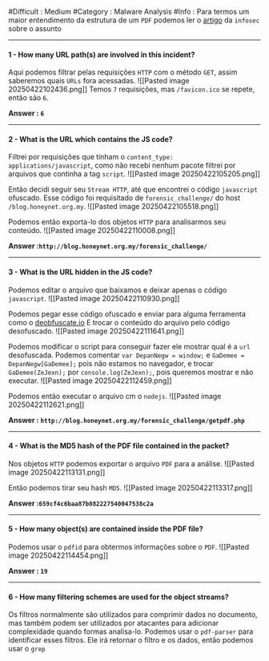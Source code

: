 #Difficult : Medium
#Category : Malware Analysis
#Info : Para termos um maior entendimento da estrutura de um `PDF` podemos ler o [artigo](https://www.infosecinstitute.com/resources/hacking/pdf-file-format-basic-structure/) da `infosec` sobre o assunto
***
#### 1 - How many URL path(s) are involved in this incident?
Aqui podemos filtrar pelas requisições `HTTP` com o método `GET`, assim saberemos quais `URLs` fora acessadas.
![[Pasted image 20250422102436.png]]
Temos `7` requisições, mas `/favicon.ico` se repete, então são `6`.

**Answer : `6`**
***
#### 2 - What is the URL which contains the JS code?
Filtrei por requisições que tinham o `content_type: applications/javascript`, como não recebi nenhum pacote filtrei por arquivos que continha a tag `script`.
![[Pasted image 20250422105205.png]]

Então decidi seguir seu `Stream HTTP`, até que encontrei o código `javascript` ofuscado. Esse código foi requisitado de `forensic_challenge/` do host `/blog.honeynet.org.my`.
![[Pasted image 20250422105518.png]]

Podemos então exporta-lo dos objetos `HTTP` para analisarmos seu conteúdo.
![[Pasted image 20250422110008.png]]

**Answer  :`http://blog.honeynet.org.my/forensic_challenge/`**
***
#### 3 - What is the URL hidden in the JS code?
Podemos editar o arquivo que baixamos e deixar apenas o código `javascript`.
![[Pasted image 20250422110930.png]]

Podemos pegar esse código ofuscado e enviar para alguma ferramenta como o [deobfuscate.io](https://deobfuscate.io) E trocar o conteúdo do arquivo pelo código desofuscado.
![[Pasted image 20250422111641.png]]

Podemos modificar o script para conseguir fazer ele mostrar qual é a `url` desofuscada. Podemos comentar `var DepanNegw = window;` e `GaDemee = DepanNegw[GaDemee];` pois não estamos no navegador, e trocar `GaDemee(ZeJexn);` por `console.log(ZeJexn);`, pois queremos mostrar e não executar.
![[Pasted image 20250422112459.png]]

Podemos então executar o arquivo cm o `nodejs`.
![[Pasted image 20250422112621.png]]

**Answer : `http://blog.honeynet.org.my/forensic_challenge/getpdf.php`**
***
#### 4 - What is the MD5 hash of the PDF file contained in the packet?
Nos objetos `HTTP` podemos exportar o arquivo `PDF` para a análise.
![[Pasted image 20250422113131.png]]

Então podemos tirar seu hash `MD5`.
![[Pasted image 20250422113317.png]]

**Answer  :`659cf4c6baa87b082227540047538c2a`**
***
#### 5 - How many object(s) are contained inside the PDF file?
Podemos usar o `pdfid` para obtermos informações sobre o `PDF`.
![[Pasted image 20250422114454.png]]

**Answer : `19`**
***
#### 6 - How many filtering schemes are used for the object streams?
Os filtros normalmente são utilizados para comprimir dados no documento, mas também podem ser utilizados por atacantes para adicionar complexidade quando formas analisa-lo. Podemos usar o `pdf-parser` para identificar esses filtros. Ele irá retornar o filtro e os dados, então podemos usar o `grep`

















